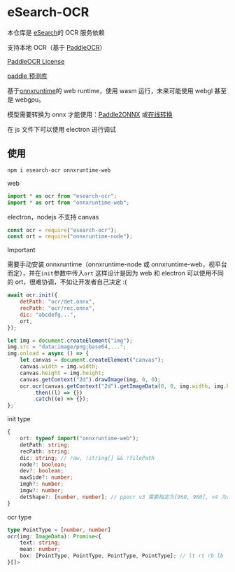 # eSearch-OCR

本仓库是 [eSearch](https://github.com/xushengfeng/eSearch)的 OCR 服务依赖

支持本地 OCR（基于 [PaddleOCR](https://github.com/PaddlePaddle/PaddleOCR)）

[PaddleOCR License](https://github.com/PaddlePaddle/PaddleOCR/blob/release/2.4/LICENSE)

[paddle 预测库](https://paddle-inference.readthedocs.io/en/latest/user_guides/download_lib.html)

基于[onnxruntime](https://github.com/microsoft/onnxruntime)的 web runtime，使用 wasm 运行，未来可能使用 webgl 甚至是 webgpu。

模型需要转换为 onnx 才能使用：[Paddle2ONNX](https://github.com/PaddlePaddle/Paddle2ONNX) 或[在线转换](https://www.paddlepaddle.org.cn/paddle/visualdl/modelconverter/x2paddle)

在 js 文件下可以使用 electron 进行调试

## 使用

```shell
npm i esearch-ocr onnxruntime-web
```

web

```javascript
import * as ocr from "esearch-ocr";
import * as ort from "onnxruntime-web";
```

electron，nodejs 不支持 canvas

```javascript
const ocr = require("esearch-ocr");
const ort = require("onnxruntime-node");
```

> [!IMPORTANT]  
> 需要手动安装 onnxruntime（onnxruntime-node 或 onnxruntime-web，视平台而定），并在`init`参数中传入`ort`
> 这样设计是因为 web 和 electron 可以使用不同的 ort，很难协调，不如让开发者自己决定 :(

```javascript
await ocr.init({
    detPath: "ocr/det.onnx",
    recPath: "ocr/rec.onnx",
    dic: "abcdefg...",
    ort,
});

let img = document.createElement("img");
img.src = "data:image/png;base64,...";
img.onload = async () => {
    let canvas = document.createElement("canvas");
    canvas.width = img.width;
    canvas.height = img.height;
    canvas.getContext("2d").drawImage(img, 0, 0);
    ocr.ocr(canvas.getContext("2d").getImageData(0, 0, img.width, img.height))
        .then((l) => {})
        .catch((e) => {});
};
```

init type

```typescript
{
    ort: typeof import("onnxruntime-web");
    detPath: string;
    recPath: string;
    dic: string; // raw, !string[] && !filePath
    node?: boolean;
    dev?: boolean;
    maxSide?: number;
    imgh?: number;
    imgw?: number;
    detShape?: [number, number]; // ppocr v3 需要指定为[960, 960], v4 为[640, 640]
}
```

ocr type

```typescript
type PointType = [number, number]
ocr(img: ImageData): Promise<{
    text: string;
    mean: number;
    box: [PointType, PointType, PointType, PointType]; // lt rt rb lb
}[]>
```
